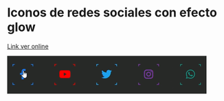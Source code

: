 # Iconos de redes sociales con efecto glow

[Link ver online](https://sebagnh.github.io/iconos-redes-sociales-con-movimiento-sass/ "Ver online")

![Muestra](./img/muestra-iconos-redes-sociales.gif)

